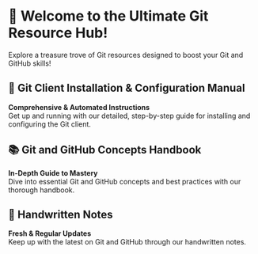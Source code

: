 # 🚀 Welcome to the Ultimate Git Resource Hub!

Explore a treasure trove of Git resources designed to boost your Git and GitHub skills!

## 📘 **Git Client Installation & Configuration Manual**
**Comprehensive & Automated Instructions**  
Get up and running with our detailed, step-by-step guide for installing and configuring the Git client.  

## 📚 **Git and GitHub Concepts Handbook**
**In-Depth Guide to Mastery**  
Dive into essential Git and GitHub concepts and best practices with our thorough handbook.  

## 📝 **Handwritten Notes**
**Fresh & Regular Updates**  
Keep up with the latest on Git and GitHub through our handwritten notes.  

